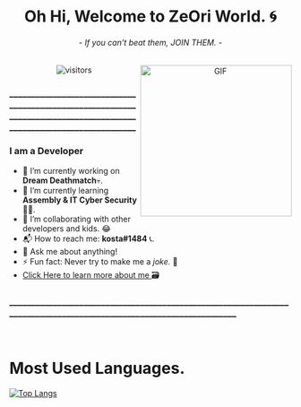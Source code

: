 <p>
  <h1 align="center"><b>Oh Hi, Welcome to ZeOri World. 🌀</b></h1>
  <h6 align="center"> 
      <i>- If you can’t beat them, JOIN THEM. -</i>
   </h6>
</p>
 
 <div align="center">
  <img align="right" height="270px" alt="GIF" src="https://fiverr-res.cloudinary.com/images/t_main1,q_auto,f_auto,q_auto,f_auto/attachments/delivery/asset/c6c2f0826f3a8e097d828541b2e87f38-1606936637/(29)/make-you-a-banner-for-your-osu-profile.gif" />
  </div>
   <p align="center">
    <img align="center" alt="visitors" src=https://gpvc.arturio.dev/ZeOri-xyz" />
</p>

  
  ### ____________________________________________________________________________________________________________________

### I am a Developer
- 🔭 I’m currently working on <strong>Dream Deathmatch</strong>💀.
- 🌱 I’m currently learning <strong>Assembly & IT Cyber Security</strong> 🐱‍💻.
- 👯 I’m collaborating with other developers and kids. 😂
- 📬 How to reach me: <strong>kosta#1484</strong> 📞.
- 💬 Ask me about anything!
- ⚡ Fun fact: Never try to make me a <i>joke.</i> 🤡
- <a href="https://www.youtube.com/watch?v=R8U2ElYYChs"> Click Here to learn more about me </a> 🗃️

### ____________________________________________________________________________________________________________________
<br>


# Most Used Languages.
[![Top Langs](https://github-readme-stats.vercel.app/api/top-langs/?username=KOSTA51&show_icons=true&hide_border=true&theme=radical)]()

